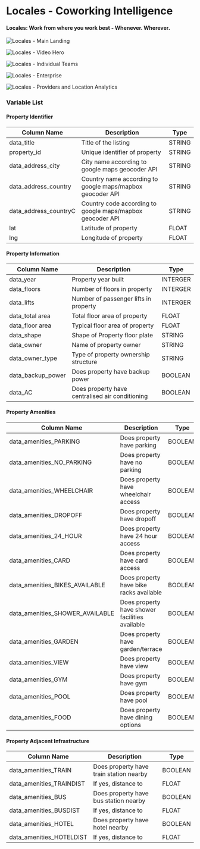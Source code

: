 # Locales - Coworking Intelligence
<h4>Locales: Work from where you work best - Whenever. Wherever.</h4>

![Locales - Main Landing](https://github.com/user-attachments/assets/90de656d-1bfd-49d8-8dce-71cf4bbea66e)

![Locales - Video Hero](https://github.com/user-attachments/assets/47f4ba2c-1195-4908-9549-6e39449ec198)

![Locales - Individual   Teams](https://github.com/user-attachments/assets/3dea3c5c-e73b-4603-a0b9-55265ef9b437)

![Locales - Enterprise](https://github.com/user-attachments/assets/dfceb175-ffcc-471e-9d9d-63af4a388c55)

![Locales - Providers and Location Analytics](https://github.com/user-attachments/assets/8855ba71-7231-465a-8830-404cddf67078)

<h3>Variable List</h3>

<h4>Property Identifier</h4>

| Column Name                     | Description                                        | Type     |
| ------------------------------- | -------------------------------------------------- | -------- |
| data_title                      | Title of the listing                               | STRING   |
| property_id                     | Unique identifier of property                      | STRING   |
| data_address_city               | City name according to google maps geocoder API    | STRING   |
| data_address_country            | Country name according to google maps/mapbox geocoder API | STRING   |
| data_address_countryC           | Country code according to google maps/mapbox geocoder API | STRING   |
| lat                             | Latitude of property                               | FLOAT    |
| lng                             | Longitude of property                              | FLOAT    |

<h4>Property Information</h4>

| Column Name                     | Description                                        | Type     |
| ------------------------------- | -------------------------------------------------- | -------- |
| data_year                       | Property year built                                | INTERGER |
| data_floors                     | Number of floors in property                       | INTERGER |
| data_lifts                      | Number of passenger lifts in property              | INTERGER |
| data_total area                 | Total floor area of property                       | FLOAT    |
| data_floor area                 | Typical floor area of property                     | FLOAT    |
| data_shape                      | Shape of Property floor plate                      | STRING   |
| data_owner                      | Name of property owner                             | STRING   |
| data_owner_type                 | Type of property ownership structure               | STRING   |
| data_backup_power               | Does property have backup power                    | BOOLEAN  |
| data_AC                         | Does property have centralised air conditioning    | BOOLEAN  |

<h4>Property Amenities</h4>

| Column Name                     | Description                                        | Type     |
| ------------------------------- | -------------------------------------------------- | -------- |
| data_amenities_PARKING          | Does property have parking                         | BOOLEAN  |
| data_amenities_NO_PARKING       | Does property have no parking                      | BOOLEAN  |
| data_amenities_WHEELCHAIR       | Does property have wheelchair access               | BOOLEAN  |
| data_amenities_DROPOFF          | Does property have dropoff                         | BOOLEAN  |
| data_amenities_24_HOUR          | Does property have 24 hour access                  | BOOLEAN  |
| data_amenities_CARD             | Does property have card access                     | BOOLEAN  |
| data_amenities_BIKES_AVAILABLE  | Does property have bike racks available            | BOOLEAN  |
| data_amenities_SHOWER_AVAILABLE | Does property have shower facilities available     | BOOLEAN  |
| data_amenities_GARDEN           | Does property have garden/terrace                  | BOOLEAN  |
| data_amenities_VIEW             | Does property have view                            | BOOLEAN  |
| data_amenities_GYM              | Does property have gym                             | BOOLEAN  |
| data_amenities_POOL             | Does property have pool                            | BOOLEAN  |
| data_amenities_FOOD             | Does property have dining options                  | BOOLEAN  |

<h4>Property Adjacent Infrastructure</h4>

| Column Name                     | Description                                        | Type     |
| ------------------------------- | -------------------------------------------------- | -------- |
| data_amenities_TRAIN            | Does property have train station nearby            | BOOLEAN  |
| data_amenities_TRAINDIST        | If yes, distance to                                | FLOAT    |
| data_amenities_BUS              | Does property have bus station nearby              | BOOLEAN  |
| data_amenities_BUSDIST          | If yes, distance to                                | FLOAT    |
| data_amenities_HOTEL            | Does property have hotel nearby                    | BOOLEAN  |
| data_amenities_HOTELDIST        | If yes, distance to                                | FLOAT    |
